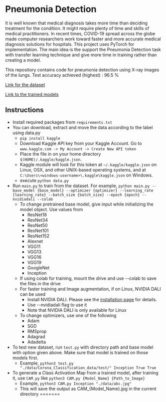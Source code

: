 # Pneumonia  Detection

It is well known that medical diagnosis takes more time than deciding treatment for the condition. It might require plenty of time and skills of medical practitioners. In recent times, COVID-19 spread across the globe made computer researchers work toward faster and more accurate medical diagnosis solutions for hospitals. This project uses PyTorch for implementation. The main idea is the support the Pneumonia Detection task with transfer learning technique and give more time in training rather than creating a model.

This repository contains code for pneumonia detection using X-ray images of the lungs. Test accuracy achieved (highest) : 96.5 %

[Link for the dataset](https://www.kaggle.com/praveengovi/coronahack-chest-xraydataset)

[Link to the trained models](https://drive.google.com/drive/folders/1fx8SVrtOdtTdeOXox7aAZGe6RzjcW5Uk?usp=sharing)

## Instructions

- Install required packages from `requirements.txt`
- You can download, extract and move the data according to the label using data.py
    - `pip install kaggle`
    - Download Kaggle API key from your Kaggle Account. Go to `www.kaggle.com -> My Account -> Create New API token`
    - Place the file in on your home directory `$(HOME)/.kaggle/kaggle.json`.
    - Kaggle module will look for this token at `~/.kaggle/kaggle.json` on Linux, OSX, and other UNIX-based operating systems, and at `C:\Users\<windows-username>\.kaggle\kaggle.json` on Windows.
    - execute `python data.py`
- Run `main.py` to train from the dataset. For example, `python main.py --base_model {base_model} --optimizer {optimizer} --learning_rate {learning_rate} --batch_size {batch_size} --epoch {epoch} --nvidiadali --colab`
    - To change pretrained base model, give input while initializing the model object. Use values from 
        - ResNet18 
        - ResNet34
        - ResNet50
        - ResNet101
        - ResNet152
        - Alexnet 
        - VGG11
        - VGG13
        - VGG16
        - VGG19
        - GoogleNet
        - Inception
    - If using colab for training, mount the drive and use --colab to save the files in the drive
    - For faster training and Image augmentation, if on Linux, NVIDIA DALI can be used
        - Install NVIDIA DALI. Please see the [installation page](https://docs.nvidia.com/deeplearning/dali/user-guide/docs/installation.html) for details.
        - Use --nvidiadali flag to use it
        - Note that NVIDIA DALI is only available for Linux
    - To change optimizers, use one of the following
        - Adam
        - SGD
        - RMSprop
        - Adagrad
        - Adadelta
- To test new dataset, run `test.py` with directory path and base model with option given above. Make sure that model is trained on those models first. 
    - Example, `python3 test.py "./data/Corona_Classification_data/test/" Inception True True`
- To generate a Class Activation Map from a trained model, after training it, use `CAM.py` like `python3 CAM.py {Model_Name} {Path_to_Image}`
    - Example, ```python3 CAM.py Inception "./data/abc.jpg"```
    - This will save the output as CAM_{Model_Name}.jpg in the current directory
=======
